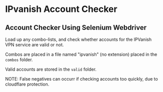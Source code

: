 # IPvanish Account Checker
## Account Checker Using Selenium Webdriver

Load up any combo-lists, and check whether accounts for the IPVanish VPN service are valid or not.


Combos are placed in a file named "ipvanish" (no extension) placed in the ```combos``` folder.


Valid accounts are stored in the ```valid``` folder.


NOTE: False negatives can occurr if checking accounts too quickly, due to cloudflare protection.